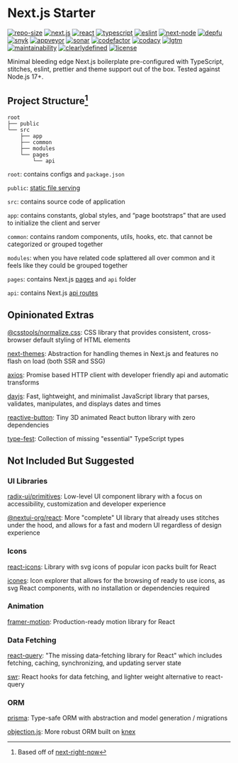 # Next.js Starter

[![repo-size](https://img.shields.io/github/repo-size/strawhat-dev/next.js-starter)](https://github.com/strawhat-dev/next.js-starter/find/main) [![next.js](https://img.shields.io/github/package-json/dependency-version/strawhat-dev/next.js-starter/next)](https://www.npmjs.com/package/next) [![react](https://img.shields.io/github/package-json/dependency-version/strawhat-dev/next.js-starter/react)](https://www.npmjs.com/package/react) [![typescript](https://img.shields.io/github/package-json/dependency-version/strawhat-dev/next.js-starter/dev/typescript)](https://www.npmjs.com/package/typescript) [![eslint](https://img.shields.io/github/package-json/dependency-version/strawhat-dev/next.js-starter/dev/eslint)](https://www.npmjs.com/package/eslint) [![next-node](https://img.shields.io/node/v/next)](https://nodejs.org/en/about/releases/) [![depfu](https://badges.depfu.com/badges/79459e465122c0ad357e53dfe49ab41c/overview.svg)](https://depfu.com/github/strawhat-dev/next.js-starter?project_id=33382) [![snyk](https://snyk.io/test/github/strawhat-dev/next.js-starter/badge.svg)](https://snyk.io/test/github/strawhat-dev/next.js-starter) [![appveyor](https://ci.appveyor.com/api/projects/status/je68uo8584ifjw7r/branch/main?svg=true)](https://ci.appveyor.com/project/strawhat-dev/next-js-starter/branch/main) [![sonar](https://sonarcloud.io/api/project_badges/measure?project=strawhat-dev_next.js-starter&metric=alert_status)](https://sonarcloud.io/dashboard?id=strawhat-dev_next.js-starter) [![codefactor](https://www.codefactor.io/repository/github/strawhat-dev/next.js-starter/badge/main)](https://www.codefactor.io/repository/github/strawhat-dev/next.js-starter/overview/main) [![codacy](https://app.codacy.com/project/badge/Grade/429496063a00477c9c774fb7a68880e8)](https://www.codacy.com/gh/strawhat-dev/next.js-starter/dashboard?utm_source=github.com&utm_medium=referral&utm_content=strawhat-dev/next.js-starter&utm_campaign=Badge_Grade) [![lgtm](https://img.shields.io/lgtm/grade/javascript/g/strawhat-dev/next.js-starter.svg?logo=lgtm&logoWidth=18)](https://lgtm.com/projects/g/strawhat-dev/next.js-starter/context:javascript) [![maintainability](https://api.codeclimate.com/v1/badges/f2a22a5d2aca2011297d/maintainability)](https://codeclimate.com/github/strawhat-dev/next.js-starter/maintainability) [![clearlydefined](https://img.shields.io/clearlydefined/score/git/github/strawhat-dev/next.js-starter/67a8d71518777bbb8634d11c574a2021c5fc66fb)](https://clearlydefined.io/definitions/git/github/strawhat-dev/next.js-starter/67a8d71518777bbb8634d11c574a2021c5fc66fb) [![license](https://img.shields.io/github/license/strawhat-dev/next.js-starter)](https://github.com/strawhat-dev/next.js-starter/blob/main/LICENSE)

Minimal bleeding edge Next.js boilerplate pre-configured with TypeScript, stitches, eslint, prettier and theme support out of the box. Tested against Node.js 17+.


## Project Structure[^1]

```text
root
├── public
└── src
    ├── app
    ├── common
    ├── modules
    └── pages
        └── api
```

`root`: contains configs and `package.json`

`public`: [static file serving](https://nextjs.org/docs/basic-features/static-file-serving)

`src`: contains source code of application

`app`: contains constants, global styles, and “page bootstraps” that are used to initialize the client and server

`common`: contains random components, utils, hooks, etc. that cannot be categorized or grouped together

`modules`: when you have related code splattered all over common and it feels like they could be grouped together

`pages`: contains Next.js [pages](https://nextjs.org/docs/basic-features/pages) and `api` folder

`api`: contains Next.js [api routes](https://nextjs.org/docs/api-routes/introduction)


## Opinionated Extras

[@csstools/normalize.css](https://github.com/csstools/normalize.css): CSS library that provides consistent, cross-browser default styling of HTML elements

[next-themes](https://github.com/pacocoursey/next-themes): Abstraction for handling themes in Next.js and features no flash on load (both SSR and SSG)

[axios](https://axios-http.com/docs/intro): Promise based HTTP client with developer friendly api and automatic transforms

[dayjs](https://github.com/iamkun/dayjs): Fast, lightweight, and minimalist JavaScript library that parses, validates, manipulates, and displays dates and times

[reactive-button](https://arifszn.com/reactive-button/docs): Tiny 3D animated React button library with zero dependencies

[type-fest](https://github.com/sindresorhus/type-fest): Collection of missing "essential" TypeScript types


## Not Included But Suggested

### UI Libraries

[radix-ui/primitives](https://www.radix-ui.com): Low-level UI component library with a focus on accessibility, customization and developer experience

[@nextui-org/react](https://nextui.org): More "complete" UI library that already uses stitches under the hood, and allows for a fast and modern UI regardless of design experience

### Icons

[react-icons](https://react-icons.github.io/react-icons): Library with svg icons of popular icon packs built for React

[icones](https://icones.js.org): Icon explorer that allows for the browsing of ready to use icons, as svg React components, with no installation or dependencies required

### Animation

[framer-motion](https://www.framer.com/motion): Production-ready motion library for React

### Data Fetching

[react-query](https://react-query.tanstack.com/quick-start): "The missing data-fetching library for React" which includes fetching, caching, synchronizing, and updating server state

[swr](https://swr.vercel.app): React hooks for data fetching, and lighter weight alternative 
to react-query

### ORM

[prisma](https://www.prisma.io): Type-safe ORM with abstraction and model generation / migrations

[objection.js](https://vincit.github.io/objection.js): More robust ORM built on [knex](https://github.com/knex/knex)



[^1]: Based off of [next-right-now](https://unlyed.github.io/next-right-now/reference/folder-structure)
